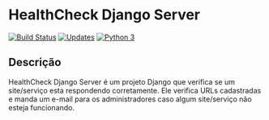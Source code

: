 # HealthCheck Django Server

[![Build Status](https://travis-ci.org/rrgaya/healthcheck-django.svg?branch=master)](https://travis-ci.org/rrgaya/healthcheck-django)  [![Updates](https://pyup.io/repos/github/rrgaya/healthcheck-django/shield.svg)](https://pyup.io/repos/github/rrgaya/healthcheck-django/)  [![Python 3](https://pyup.io/repos/github/rrgaya/healthcheck-django/python-3-shield.svg)](https://pyup.io/repos/github/rrgaya/healthcheck-django/)



## Descrição

HealthCheck Django Server é um projeto Django que verifica se um site/serviço esta respondendo corretamente. Ele verifica URLs cadastradas e manda um e-mail para os administradores caso algum site/serviço não esteja funcionando.


